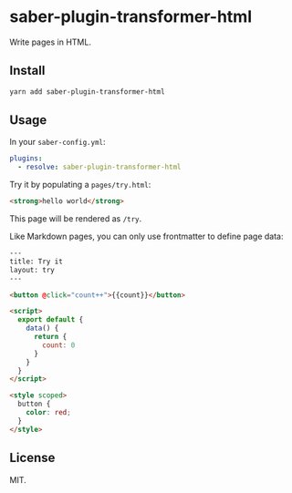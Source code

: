 # saber-plugin-transformer-html

Write pages in HTML.

## Install

```bash
yarn add saber-plugin-transformer-html
```

## Usage

In your `saber-config.yml`:

```yml
plugins:
  - resolve: saber-plugin-transformer-html
```

Try it by populating a `pages/try.html`:

```html
<strong>hello world</strong>
```

This page will be rendered as `/try`.

Like Markdown pages, you can only use frontmatter to define page data:

```html
---
title: Try it
layout: try
---

<button @click="count++">{{count}}</button>

<script>
  export default {
    data() {
      return {
        count: 0
      }
    }
  }
</script>

<style scoped>
  button {
    color: red;
  }
</style>
```

## License

MIT.

